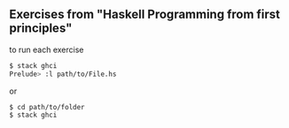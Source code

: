 ## Exercises from "Haskell Programming from first principles"

to run each exercise
```bash
$ stack ghci
Prelude> :l path/to/File.hs
```

or

```bash
$ cd path/to/folder
$ stack ghci
```
